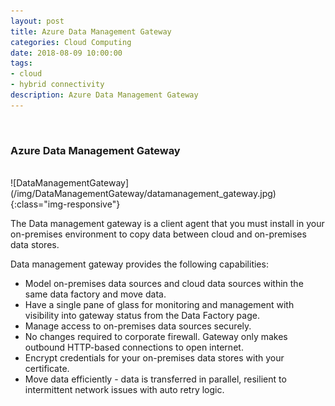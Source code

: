 ```yaml
---
layout: post
title: Azure Data Management Gateway
categories: Cloud Computing
date: 2018-08-09 10:00:00
tags:
- cloud
- hybrid connectivity
description: Azure Data Management Gateway
---
```

<br/>

###  Azure Data Management Gateway
                                
<br/>
![DataManagementGateway](/img/DataManagementGateway/datamanagement_gateway.jpg){:class="img-responsive"}
<br/>

The Data management gateway is a client agent that you must install in your on-premises environment to copy data between cloud and on-premises data stores.             

Data management gateway provides the following capabilities:

*  Model on-premises data sources and cloud data sources within the same data factory and move data.                   
*  Have a single pane of glass for monitoring and management with visibility into gateway status from the Data Factory page.                    
* Manage access to on-premises data sources securely.                  
* No changes required to corporate firewall. Gateway only makes outbound HTTP-based connections to open internet.                      
* Encrypt credentials for your on-premises data stores with your certificate.                
* Move data efficiently - data is transferred in parallel, resilient to intermittent network issues with auto retry logic.                   